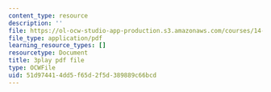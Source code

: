 ```yaml
---
content_type: resource
description: ''
file: https://ol-ocw-studio-app-production.s3.amazonaws.com/courses/14-01sc-principles-of-microeconomics-fall-2011/51d974414dd5f65d2f5d389889c66bcd_WbE2USh7RKI.pdf
file_type: application/pdf
learning_resource_types: []
resourcetype: Document
title: 3play pdf file
type: OCWFile
uid: 51d97441-4dd5-f65d-2f5d-389889c66bcd
---
```

